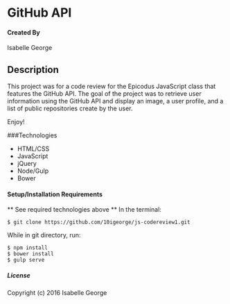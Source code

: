 # GitHub API

#### Created By
Isabelle George

## Description
This project was for a code review for the Epicodus JavaScript class that features the GitHub API. The goal of the project was to retrieve user information using the GitHub API and display an image, a user profile, and a list of public repositories create by the user.

Enjoy!

###Technologies
- HTML/CSS
- JavaScript
- jQuery
- Node/Gulp
- Bower

#### Setup/Installation Requirements

** See required technologies above **
In the terminal:
```
$ git clone https://github.com/10igeorge/js-codereview1.git
```
While in git directory, run:
```
$ npm install
$ bower install
$ gulp serve
```

##### License

Copyright (c) 2016 Isabelle George
